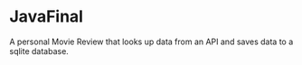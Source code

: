 # JavaFinal
A personal Movie Review that looks up data from an API and saves data to a sqlite database.
